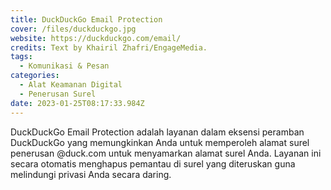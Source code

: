 ```yaml
---
title: DuckDuckGo Email Protection
cover: /files/duckduckgo.jpg
website: https://duckduckgo.com/email/
credits: Text by Khairil Zhafri/EngageMedia.
tags:
  - Komunikasi & Pesan
categories:
  - Alat Keamanan Digital
  - Penerusan Surel
date: 2023-01-25T08:17:33.984Z
---
```

DuckDuckGo Email Protection adalah layanan dalam eksensi peramban DuckDuckGo yang memungkinkan Anda untuk memperoleh alamat surel penerusan @duck.com untuk menyamarkan alamat surel Anda. Layanan ini secara otomatis menghapus pemantau di surel yang diteruskan guna melindungi privasi Anda secara daring.